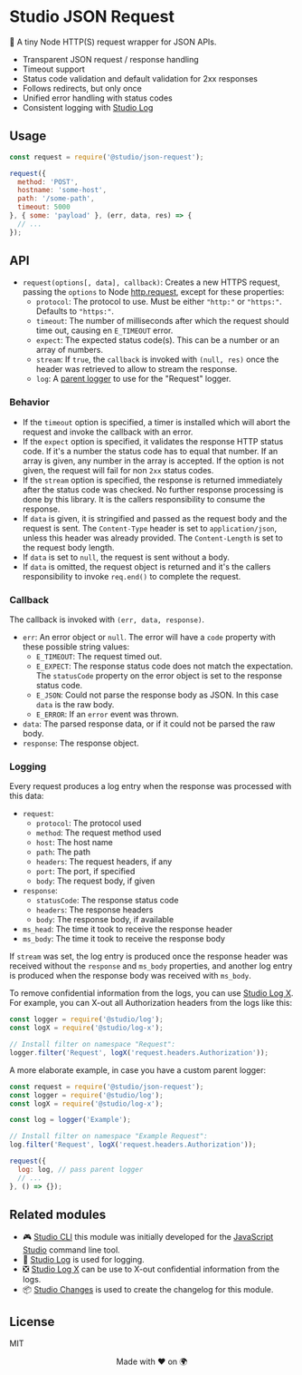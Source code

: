 # Studio JSON Request

📡 A tiny Node HTTP(S) request wrapper for JSON APIs.

- Transparent JSON request / response handling
- Timeout support
- Status code validation and default validation for 2xx responses
- Follows redirects, but only once
- Unified error handling with status codes
- Consistent logging with [Studio Log][4]

## Usage

```js
const request = require('@studio/json-request');

request({
  method: 'POST',
  hostname: 'some-host',
  path: '/some-path',
  timeout: 5000
}, { some: 'payload' }, (err, data, res) => {
  // ...
});
```

## API

- `request(options[, data], callback)`: Creates a new HTTPS request, passing
  the `options` to Node [http.request][1], except for these properties:
    - `protocol`: The protocol to use. Must be either `"http:"` or `"https:"`.
      Defaults to `"https:"`.
    - `timeout`: The number of milliseconds after which the request should time
      out, causing en `E_TIMEOUT` error.
    - `expect`: The expected status code(s). This can be a number or an array
      of numbers.
    - `stream`: If `true`, the `callback` is invoked with `(null, res)` once
      the header was retrieved to allow to stream the response.
    - `log`: A [parent logger][4] to use for the "Request" logger.

### Behavior

- If the `timeout` option is specified, a timer is installed which will abort
  the request and invoke the callback with an error.
- If the `expect` option is specified, it validates the response HTTP status
  code. If it's a number the status code has to equal that number. If an array
  is given, any number in the array is accepted. If the option is not given,
  the request will fail for non `2xx` status codes.
- If the `stream` option is specified, the response is returned immediately
  after the status code was checked. No further response processing is done by
  this library. It is the callers responsibility to consume the response.
- If `data` is given, it is stringified and passed as the request body and the
  request is sent. The `Content-Type` header is set to `application/json`,
  unless this header was already provided. The `Content-Length` is set to the
  request body length.
- If `data` is set to `null`, the request is sent without a body.
- If `data` is omitted, the request object is returned and it's the callers
  responsibility to invoke `req.end()` to complete the request.

### Callback

The callback is invoked with `(err, data, response)`.

- `err`: An error object or `null`. The error will have a `code` property with
  these possible string values:
    - `E_TIMEOUT`: The request timed out.
    - `E_EXPECT`: The response status code does not match the expectation. The
      `statusCode` property on the error object is set to the response status
      code.
    - `E_JSON`: Could not parse the response body as JSON. In this case `data`
      is the raw body.
    - `E_ERROR`: If an `error` event was thrown.
- `data`: The parsed response data, or if it could not be parsed the raw body.
- `response`: The response object.

### Logging

Every request produces a log entry when the response was processed with this
data:

- `request`:
    - `protocol`: The protocol used
    - `method`: The request method used
    - `host`: The host name
    - `path`: The path
    - `headers`: The request headers, if any
    - `port`: The port, if specified
    - `body`: The request body, if given
- `response`:
    - `statusCode`: The response status code
    - `headers`: The response headers
    - `body`: The response body, if available
- `ms_head`: The time it took to receive the response header
- `ms_body`: The time it took to receive the response body

If `stream` was set, the log entry is produced once the response header was
received without the `response` and `ms_body` properties, and another log entry
is produced when the response body was received with `ms_body`.

To remove confidential information from the logs, you can use [Studio Log X][5].
For example, you can X-out all Authorization headers from the logs like this:

```js
const logger = require('@studio/log');
const logX = require('@studio/log-x');

// Install filter on namespace "Request":
logger.filter('Request', logX('request.headers.Authorization'));
```

A more elaborate example, in case you have a custom parent logger:

```js
const request = require('@studio/json-request');
const logger = require('@studio/log');
const logX = require('@studio/log-x');

const log = logger('Example');

// Install filter on namespace "Example Request":
log.filter('Request', logX('request.headers.Authorization'));

request({
  log: log, // pass parent logger
  // ...
}, () => {});
```

## Related modules

- 🎮 [Studio CLI][2] this module was initially developed for the [JavaScript
  Studio][3] command line tool.
- 👻 [Studio Log][4] is used for logging.
- ❎ [Studio Log X][5] can be use to X-out confidential information from the
  logs.
- 📦 [Studio Changes][6] is used to create the changelog for this module.

## License

MIT

<div align="center">Made with ❤️ on 🌍</div>

[1]: https://nodejs.org/dist/latest-v6.x/docs/api/http.html#http_http_request_options_callback
[2]: https://github.com/javascript-studio/studio-cli
[3]: https://javascript.studio
[4]: https://github.com/javascript-studio/studio-log
[5]: https://github.com/javascript-studio/studio-log-x
[6]: https://github.com/javascript-studio/studio-changes
